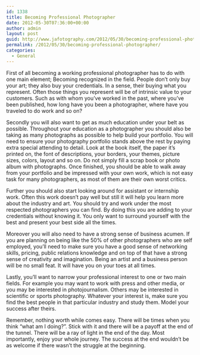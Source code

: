 ```yaml
---
id: 1338
title: Becoming Professional Photographer
date: 2012-05-30T07:36:00+00:00
author: admin
layout: post
guid: http://www.jafotography.com/2012/05/30/becoming-professional-photographer/
permalink: /2012/05/30/becoming-professional-photographer/
categories:
  - General
---
```

First of all becoming a working professional photographer has to do with one main element; Becoming recognized in the field. People don&#8217;t only buy your art; they also buy your credentials. In a sense, their buying what you represent. Often those things you represent will be of intrinsic value to your customers. Such as with whom you&#8217;ve worked in the past, where you&#8217;ve been published, how long have you been a photographer, where have you traveled to do work and so on?

Secondly you will also want to get as much education under your belt as possible. Throughout your education as a photographer you should also be taking as many photographs as possible to help build your portfolio. You will need to ensure your photography portfolio stands above the rest by paying extra special attending to detail. Look at the book itself, the paper it&#8217;s printed on, the font of descriptions, your borders, your themes, picture sizes, colors, layout and so on. Do not simply fill a scrap book or photo album with photographs. Once finished, you should be able to walk away from your portfolio and be impressed with your own work, which is not easy task for many photographers, as most of them are their own worst critics.

Further you should also start looking around for assistant or internship work. Often this work doesn&#8217;t pay well but still it will help you learn more about the industry and art. You should try and work under the most respected photographers you can find. By doing this you are adding to your credentials without knowing it. You only want to surround yourself with the best and present your best side all the times.

Moreover you will also need to have a strong sense of business acumen. If you are planning on being like the 50% of other photographers who are self employed, you&#8217;ll need to make sure you have a good sense of networking skills, pricing, public relations knowledge and on top of that have a strong sense of creativity and imagination. Being an artist and a business person will be no small feat. It will have you on your toes at all times.

Lastly, you&#8217;ll want to narrow your professional interest to one or two main fields. For example you may want to work with press and other media, or you may be interested in photojournalism. Others may be interested in scientific or sports photography. Whatever your interest is, make sure you find the best people in that particular industry and study them. Model your success after theirs.

Remember, nothing worth while comes easy. There will be times when you think &#8220;what am I doing?&#8221;. Stick with it and there will be a payoff at the end of the tunnel. There will be a ray of light in the end of the day. Most importantly, enjoy your whole journey. The success at the end wouldn&#8217;t be as welcome if there wasn&#8217;t the struggle at the beginning.